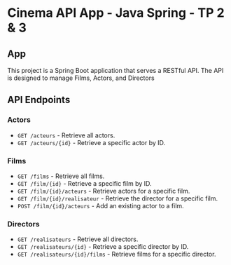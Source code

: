 # Cinema API App - Java Spring - TP 2 & 3

## App
This project is a Spring Boot application that serves a RESTful API.
The API is designed to manage Films, Actors, and Directors

## API Endpoints

### Actors
- `GET /acteurs` - Retrieve all actors.
- `GET /acteurs/{id}` - Retrieve a specific actor by ID.

### Films
- `GET /films` - Retrieve all films.
- `GET /film/{id}` - Retrieve a specific film by ID.
- `GET /film/{id}/acteurs` - Retrieve actors for a specific film.
- `GET /film/{id}/realisateur` - Retrieve the director for a specific film.
- `POST /film/{id}/acteurs` - Add an existing actor to a film.

### Directors
- `GET /realisateurs` - Retrieve all directors.
- `GET /realisateurs/{id}` - Retrieve a specific director by ID.
- `GET /realisateurs/{id}/films` - Retrieve films for a specific director.